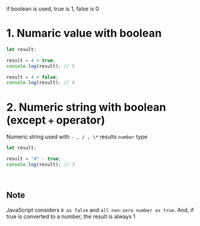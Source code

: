 if boolean is used, true is 1, false is 0

# 1. Numaric value with boolean

```js
let result;

result = 4 + true;
console.log(result); // 5

result = 4 + false;
console.log(result); // 4
```

# 2. Numeric string with boolean (except `+` operator)

Numeric string used with `- , / , \*` results `number` type

```js
let result;

result = "4" - true;
console.log(result); // 3

```

&nbsp;

## Note

JavaScript considers `0 as false` and `all non-zero number as true`. And, if true is converted to a number, the result is always 1
